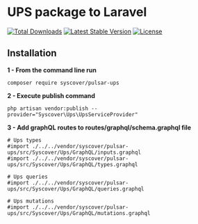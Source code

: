 # UPS package to Laravel

<a href="https://packagist.org/packages/syscover/pulsar-ups"><img src="https://poser.pugx.org/syscover/pulsar-ups/downloads" alt="Total Downloads"></a>
<a href="https://packagist.org/packages/syscover/pulsar-ups"><img src="https://poser.pugx.org/syscover/pulsar-ups/v/stable.svg" alt="Latest Stable Version"></a>
<a href="https://packagist.org/packages/syscover/pulsar-ups"><img src="https://poser.pugx.org/syscover/pulsar-ups/license.svg" alt="License"></a>

## Installation

**1 - From the command line run**
```
composer require syscover/pulsar-ups
```

**2 - Execute publish command**
```
php artisan vendor:publish --provider="Syscover\Ups\UpsServiceProvider"
```

**3 - Add graphQL routes to routes/graphql/schema.graphql file**
```
# Ups types
#import ./../../vendor/syscover/pulsar-ups/src/Syscover/Ups/GraphQL/inputs.graphql
#import ./../../vendor/syscover/pulsar-ups/src/Syscover/Ups/GraphQL/types.graphql

# Ups queries
#import ./../../vendor/syscover/pulsar-ups/src/Syscover/Ups/GraphQL/queries.graphql

# Ups mutations
#import ./../../vendor/syscover/pulsar-ups/src/Syscover/Ups/GraphQL/mutations.graphql
```